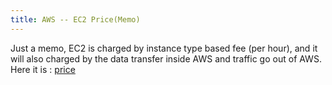 ```yaml
---
title: AWS -- EC2 Price(Memo)
---
```


Just a memo, EC2 is charged by instance type based fee (per hour), and it will also charged by the data transfer inside AWS and traffic go out of AWS.
Here it is : [price](https://aws.amazon.com/ec2/pricing/on-demand/)
